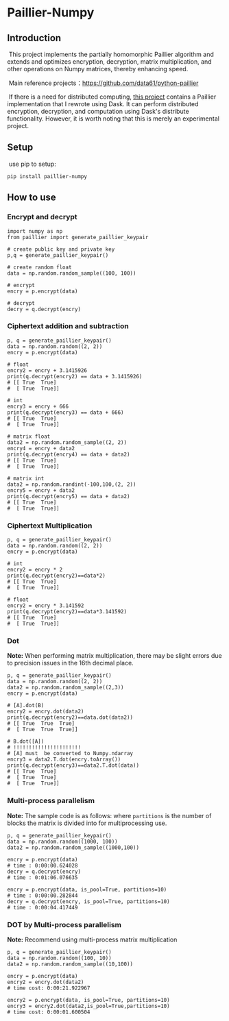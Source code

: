 # Paillier-Numpy

## Introduction

​		This project implements the partially homomorphic Paillier algorithm and extends and optimizes encryption, decryption, matrix multiplication, and other operations on Numpy matrices, thereby enhancing speed.

​		Main reference projects：https://github.com/data61/python-paillier

​		If there is a need for distributed computing, [this project](https://github.com/Galloroc1/Icaro) contains a Paillier implementation that I rewrote using Dask. It can perform distributed encryption, decryption, and computation using Dask's distribute functionality. However, it is worth noting that this is merely an experimental project.

## Setup

​		use pip to setup:

```
pip install paillier-numpy
```

## How to use

### Encrypt and decrypt

```
import numpy as np
from paillier import generate_paillier_keypair

# create public key and private key
p,q = generate_paillier_keypair()

# create random float
data = np.random.random_sample((100, 100))

# encrypt
encry = p.encrypt(data)

# decrypt
decry = q.decrypt(encry)

```



### Ciphertext addition and subtraction

```
p, q = generate_paillier_keypair()
data = np.random.random((2, 2))
encry = p.encrypt(data)

# float
encry2 = encry + 3.1415926
print(q.decrypt(encry2) == data + 3.1415926)
# [[ True  True]
#  [ True  True]]

# int
encry3 = encry + 666
print(q.decrypt(encry3) == data + 666)
# [[ True  True]
#  [ True  True]]

# matrix float
data2 = np.random.random_sample((2, 2))
encry4 = encry + data2
print(q.decrypt(encry4) == data + data2)
# [[ True  True]
#  [ True  True]]

# matrix int
data2 = np.random.randint(-100,100,(2, 2))
encry5 = encry + data2
print(q.decrypt(encry5) == data + data2)
# [[ True  True]
#  [ True  True]]
```

### Ciphertext Multiplication

```
p, q = generate_paillier_keypair()
data = np.random.random((2, 2))
encry = p.encrypt(data)

# int
encry2 = encry * 2
print(q.decrypt(encry2)==data*2)
# [[ True  True]
#  [ True  True]]

# float
encry2 = encry * 3.141592
print(q.decrypt(encry2)==data*3.141592)
# [[ True  True]
#  [ True  True]]
```



### Dot

**Note:** When performing matrix multiplication, there may be slight errors due to precision issues in the 16th decimal place.

```
p, q = generate_paillier_keypair()
data = np.random.random((2, 2))
data2 = np.random.random_sample((2,3))
encry = p.encrypt(data)

# [A].dot(B)
encry2 = encry.dot(data2)
print(q.decrypt(encry2)==data.dot(data2))
# [[ True  True  True]
#  [ True  True  True]]

# B.dot([A])
# !!!!!!!!!!!!!!!!!!!!!!
# [A] must  be converted to Numpy.ndarray
encry3 = data2.T.dot(encry.toArray())
print(q.decrypt(encry3)==data2.T.dot(data))
# [[ True  True]
#  [ True  True]
#  [ True  True]]
```



### Multi-process parallelism

**Note:** The sample code is as follows: where `partitions` is the number of blocks the matrix is divided into for multiprocessing use.

```
p, q = generate_paillier_keypair()
data = np.random.random((1000, 100))
data2 = np.random.random_sample((1000,100))

encry = p.encrypt(data)
# time : 0:00:00.624028
decry = q.decrypt(encry)
# time : 0:01:06.076635

encry = p.encrypt(data, is_pool=True, partitions=10)
# time : 0:00:00.282844
decry = q.decrypt(encry, is_pool=True, partitions=10)
# time : 0:00:04.417449
```

### DOT by Multi-process parallelism

**Note:** Recommend using multi-process matrix multiplication

```
p, q = generate_paillier_keypair()
data = np.random.random((100, 10))
data2 = np.random.random_sample((10,100))

encry = p.encrypt(data)
encry2 = encry.dot(data2)
# time cost: 0:00:21.922967

encry2 = p.encrypt(data, is_pool=True, partitions=10)
encry3 = encry2.dot(data2,is_pool=True,partitions=10)
# time cost: 0:00:01.600504
```

